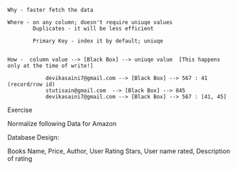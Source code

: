 


```Indexing

Why - faster fetch the data

Where - on any column; doesn't require uniuqe values
		Duplicates - it will be less efficient 

		Primary Key - index it by default; uniuqe 


How -  column value --> [Black Box] --> uniuqe value  [This happens only at the time of write!]

			devikasaini7@gmail.com --> [Black Box] --> 567 : 41 (record/row id)
			stutisain@gmail.com  --> [Black Box] --> 845
			devikasaini7@gmail.com --> [Black Box] --> 567 : [41, 45] 

```


Exercise

Normalize following Data for Amazon

Database Design:

Books Name, Price, Author, User Rating Stars, User name rated, Description of rating
